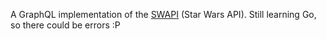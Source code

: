 A GraphQL implementation of the [SWAPI](https://swapi.dev/) (Star Wars API).
Still learning Go, so there could be errors :P
